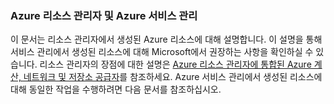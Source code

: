 ### Azure 리소스 관리자 및 Azure 서비스 관리
 
이 문서는 리소스 관리자에서 생성된 Azure 리소스에 대해 설명합니다. 이 설명을 통해 서비스 관리에서 생성된 리소스에 대해 Microsoft에서 권장하는 사항을 확인하실 수 있습니다. 리소스 관리자의 장점에 대한 설명은 [Azure 리소스 관리자에 통합된 Azure 계산, 네트워크 및 저장소 공급자](../articles/virtual-machines/virtual-machines-azurerm-versus-azuresm.md)를 참조하세요. Azure 서비스 관리에서 생성된 리소스에 대해 동일한 작업을 수행하려면 다음 문서를 참조하십시오.

<!---HONumber=July15_HO4-->